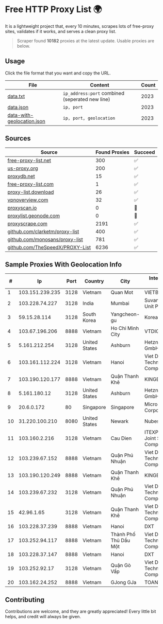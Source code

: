 
# Free HTTP Proxy List 🌍

It is a lightweight project that, every 10 minutes, scrapes lots of free-proxy sites, validates if it works, and serves a clean proxy list.


> Scraper found **10182** proxies at the latest update. Usable proxies are below.

## Usage

Click the file format that you want and copy the URL.


|File|Content|Count|
|----|-------|-----|
|[data.txt](https://raw.githubusercontent.com/themiralay/Proxy-List-World/master/data.txt)|`ip_address:port` combined (seperated new line)|2023|
|[data.json](https://raw.githubusercontent.com/themiralay/Proxy-List-World/master/data.json)|`ip, port`|2023|
|[data-with-geolocation.json](https://raw.githubusercontent.com/themiralay/Proxy-List-World/master/data-with-geolocation.json)|`ip, port, geolocation`|2023|

## Sources

|Source|Found Proxies|Succeed|
|------|-------------|-------|
|[free-proxy-list.net](https://free-proxy-list.net)|300|✅|
|[us-proxy.org](https://www.us-proxy.org)|200|✅|
|[proxydb.net](http://proxydb.net)|15|✅|
|[free-proxy-list.com](https://free-proxy-list.com/?page=&port=&type%5B%5D=http&type%5B%5D=https&up_time=0&search=Search)|1|✅|
|[proxy-list.download](https://www.proxy-list.download/HTTP)|26|✅|
|[vpnoverview.com](https://vpnoverview.com/privacy/anonymous-browsing/free-proxy-servers)|32|✅|
|[proxyscan.io](https://www.proxyscan.io)|0|🚫|
|[proxylist.geonode.com](https://proxylist.geonode.com/api/proxy-list?limit=300&page=1&sort_by=lastChecked&sort_type=desc&protocols=http,https)|0|🚫|
|[proxyscrape.com](https://api.proxyscrape.com/v2/?request=displayproxies&protocol=http&timeout=10000&country=all&ssl=all&anonymity=all)|2191|✅|
|[github.com/clarketm/proxy-list](https://raw.githubusercontent.com/clarketm/proxy-list/master/proxy-list-raw.txt)|400|✅|
|[github.com/monosans/proxy-list](https://raw.githubusercontent.com/monosans/proxy-list/main/proxies/http.txt)|781|✅|
|[github.com/TheSpeedX/PROXY-List](https://raw.githubusercontent.com/TheSpeedX/PROXY-List/master/http.txt)|6236|✅|


## Sample Proxies With Geolocation Info

|#|Ip|Port|Country|City|Internet Service Provider|
|-|--|----|-------|----|-------------------------|
|1|103.151.239.235|3128|Vietnam|Quan Mot|VIETBRANDS|
|2|103.228.74.227|3128|India|Mumbai|Suvan Medi Care Unit Pvt Ltd|
|3|59.15.28.114|3128|South Korea|Yangcheon-gu|Korea Telecom|
|4|103.67.196.206|8888|Vietnam|Ho Chi Minh City|VTDIGITAL|
|5|5.161.212.254|3128|United States|Ashburn|Hetzner Online GmbH|
|6|103.161.112.224|3128|Vietnam|Hanoi|Viet Digital Technology Liability Company|
|7|103.190.120.177|8888|Vietnam|Quận Thanh Khê|KINGBOND|
|8|5.161.180.12|3128|United States|Ashburn|Hetzner Online GmbH|
|9|20.6.0.172|80|Singapore|Singapore|Microsoft Corporation|
|10|31.220.100.210|8080|United States|Newark|Nubes, LLC|
|11|103.160.2.216|3128|Vietnam|Cau Dien|ITEXPERT Viet Nam Joint Stock Company|
|12|103.239.67.152|8888|Vietnam|Quận Phú Nhuận|Viet Digital Technology Liability Company|
|13|103.190.120.249|8888|Vietnam|Quận Thanh Khê|KINGBOND|
|14|103.239.67.232|3128|Vietnam|Quận Phú Nhuận|Viet Digital Technology Liability Company|
|15|42.96.1.65|3128|Vietnam|Quận Thanh Khê|Viet Digital Technology Liability Company|
|16|103.228.37.239|8888|Vietnam|Hanoi|DXT|
|17|103.252.94.117|8888|Vietnam|Thành Phố Thủ Dầu Một|Viet Digital Technology Liability Company|
|18|103.228.37.147|8888|Vietnam|Hanoi|DXT|
|19|103.252.92.17|3128|Vietnam|Quận Gò Vấp|Viet Digital Technology Liability Company|
|20|103.162.24.252|8888|Vietnam|GJong GJa|TOANTHANGSTECH|



## Contributing

Contributions are welcome, and they are greatly appreciated! Every
little bit helps, and credit will always be given.


